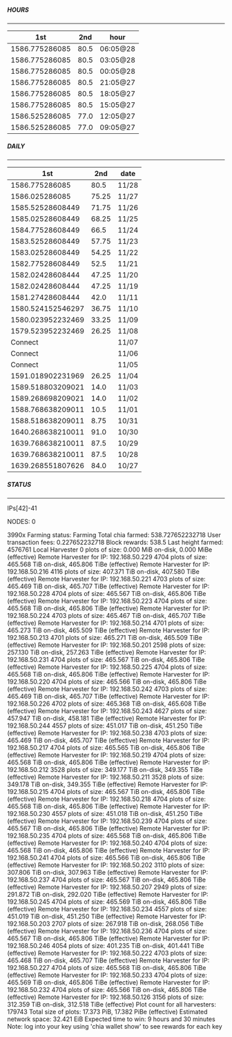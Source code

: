 ##### HOURS
-------

| 1st | 2nd | hour |
|---|----|-----|
|1586.775286085 | 80.5 | 06:05@28 |
|1586.775286085 | 80.5 | 03:05@28 |
|1586.775286085 | 80.5 | 00:05@28 |
|1586.775286085 | 80.5 | 21:05@27 |
|1586.775286085 | 80.5 | 18:05@27 |
|1586.775286085 | 80.5 | 15:05@27 |
|1586.525286085 | 77.0 | 12:05@27 |
|1586.525286085 | 77.0 | 09:05@27 |

##### DAILY
-------

| 1st | 2nd | date |
|---|----|-----|
|1586.775286085 | 80.5 | 11/28 |
|1586.025286085 | 75.25 | 11/27 |
|1585.52528608449 | 71.75 | 11/26 |
|1585.02528608449 | 68.25 | 11/25 |
|1584.77528608449 | 66.5 | 11/24 |
|1583.52528608449 | 57.75 | 11/23 |
|1583.02528608449 | 54.25 | 11/22 |
|1582.77528608449 | 52.5 | 11/21 |
|1582.02428608444 | 47.25 | 11/20 |
|1582.02428608444 | 47.25 | 11/19 |
|1581.27428608444 | 42.0 | 11/11 |
|1580.524152546297 | 36.75 | 11/10 |
|1580.023952232469 | 33.25 | 11/09 |
|1579.523952232469 | 26.25 | 11/08 |
|Connect |  | 11/07 |
|Connect |  | 11/06 |
|Connect |  | 11/05 |
|1591.018902231969 | 26.25 | 11/04 |
|1589.518803209021 | 14.0 | 11/03 |
|1589.268698209021 | 14.0 | 11/02 |
|1588.768638209011 | 10.5 | 11/01 |
|1588.518638209011 | 8.75 | 10/31 |
|1640.268638210011 | 91.0 | 10/30 |
|1639.768638210011 | 87.5 | 10/29 |
|1639.768638210011 | 87.5 | 10/28 |
|1639.268551807626 | 84.0 | 10/27 |


##### STATUS
-------

IPs[42]-41

NODES: 0


3990x
Farming status: Farming
Total chia farmed: 538.727652232718
User transaction fees: 0.227652232718
Block rewards: 538.5
Last height farmed: 4576761
Local Harvester
   0 plots of size: 0.000 MiB on-disk, 0.000 MiBe (effective)
Remote Harvester for IP: 192.168.50.229
   4704 plots of size: 465.568 TiB on-disk, 465.806 TiBe (effective)
Remote Harvester for IP: 192.168.50.216
   4116 plots of size: 407.371 TiB on-disk, 407.580 TiBe (effective)
Remote Harvester for IP: 192.168.50.221
   4703 plots of size: 465.469 TiB on-disk, 465.707 TiBe (effective)
Remote Harvester for IP: 192.168.50.228
   4704 plots of size: 465.567 TiB on-disk, 465.806 TiBe (effective)
Remote Harvester for IP: 192.168.50.223
   4704 plots of size: 465.568 TiB on-disk, 465.806 TiBe (effective)
Remote Harvester for IP: 192.168.50.224
   4703 plots of size: 465.467 TiB on-disk, 465.707 TiBe (effective)
Remote Harvester for IP: 192.168.50.214
   4701 plots of size: 465.273 TiB on-disk, 465.509 TiBe (effective)
Remote Harvester for IP: 192.168.50.213
   4701 plots of size: 465.271 TiB on-disk, 465.509 TiBe (effective)
Remote Harvester for IP: 192.168.50.201
   2598 plots of size: 257.130 TiB on-disk, 257.263 TiBe (effective)
Remote Harvester for IP: 192.168.50.231
   4704 plots of size: 465.567 TiB on-disk, 465.806 TiBe (effective)
Remote Harvester for IP: 192.168.50.225
   4704 plots of size: 465.568 TiB on-disk, 465.806 TiBe (effective)
Remote Harvester for IP: 192.168.50.220
   4704 plots of size: 465.566 TiB on-disk, 465.806 TiBe (effective)
Remote Harvester for IP: 192.168.50.242
   4703 plots of size: 465.469 TiB on-disk, 465.707 TiBe (effective)
Remote Harvester for IP: 192.168.50.226
   4702 plots of size: 465.368 TiB on-disk, 465.608 TiBe (effective)
Remote Harvester for IP: 192.168.50.243
   4627 plots of size: 457.947 TiB on-disk, 458.181 TiBe (effective)
Remote Harvester for IP: 192.168.50.244
   4557 plots of size: 451.017 TiB on-disk, 451.250 TiBe (effective)
Remote Harvester for IP: 192.168.50.238
   4703 plots of size: 465.469 TiB on-disk, 465.707 TiBe (effective)
Remote Harvester for IP: 192.168.50.217
   4704 plots of size: 465.565 TiB on-disk, 465.806 TiBe (effective)
Remote Harvester for IP: 192.168.50.219
   4704 plots of size: 465.568 TiB on-disk, 465.806 TiBe (effective)
Remote Harvester for IP: 192.168.50.212
   3528 plots of size: 349.177 TiB on-disk, 349.355 TiBe (effective)
Remote Harvester for IP: 192.168.50.211
   3528 plots of size: 349.178 TiB on-disk, 349.355 TiBe (effective)
Remote Harvester for IP: 192.168.50.215
   4704 plots of size: 465.567 TiB on-disk, 465.806 TiBe (effective)
Remote Harvester for IP: 192.168.50.218
   4704 plots of size: 465.568 TiB on-disk, 465.806 TiBe (effective)
Remote Harvester for IP: 192.168.50.230
   4557 plots of size: 451.018 TiB on-disk, 451.250 TiBe (effective)
Remote Harvester for IP: 192.168.50.239
   4704 plots of size: 465.567 TiB on-disk, 465.806 TiBe (effective)
Remote Harvester for IP: 192.168.50.235
   4704 plots of size: 465.568 TiB on-disk, 465.806 TiBe (effective)
Remote Harvester for IP: 192.168.50.240
   4704 plots of size: 465.568 TiB on-disk, 465.806 TiBe (effective)
Remote Harvester for IP: 192.168.50.241
   4704 plots of size: 465.566 TiB on-disk, 465.806 TiBe (effective)
Remote Harvester for IP: 192.168.50.202
   3110 plots of size: 307.806 TiB on-disk, 307.963 TiBe (effective)
Remote Harvester for IP: 192.168.50.237
   4704 plots of size: 465.567 TiB on-disk, 465.806 TiBe (effective)
Remote Harvester for IP: 192.168.50.207
   2949 plots of size: 291.872 TiB on-disk, 292.020 TiBe (effective)
Remote Harvester for IP: 192.168.50.245
   4704 plots of size: 465.569 TiB on-disk, 465.806 TiBe (effective)
Remote Harvester for IP: 192.168.50.234
   4557 plots of size: 451.019 TiB on-disk, 451.250 TiBe (effective)
Remote Harvester for IP: 192.168.50.203
   2707 plots of size: 267.918 TiB on-disk, 268.056 TiBe (effective)
Remote Harvester for IP: 192.168.50.236
   4704 plots of size: 465.567 TiB on-disk, 465.806 TiBe (effective)
Remote Harvester for IP: 192.168.50.246
   4054 plots of size: 401.235 TiB on-disk, 401.441 TiBe (effective)
Remote Harvester for IP: 192.168.50.222
   4703 plots of size: 465.468 TiB on-disk, 465.707 TiBe (effective)
Remote Harvester for IP: 192.168.50.227
   4704 plots of size: 465.568 TiB on-disk, 465.806 TiBe (effective)
Remote Harvester for IP: 192.168.50.233
   4704 plots of size: 465.569 TiB on-disk, 465.806 TiBe (effective)
Remote Harvester for IP: 192.168.50.232
   4704 plots of size: 465.566 TiB on-disk, 465.806 TiBe (effective)
Remote Harvester for IP: 192.168.50.126
   3156 plots of size: 312.359 TiB on-disk, 312.518 TiBe (effective)
Plot count for all harvesters: 179743
Total size of plots: 17.373 PiB, 17.382 PiBe (effective)
Estimated network space: 32.421 EiB
Expected time to win: 9 hours and 30 minutes
Note: log into your key using 'chia wallet show' to see rewards for each key
